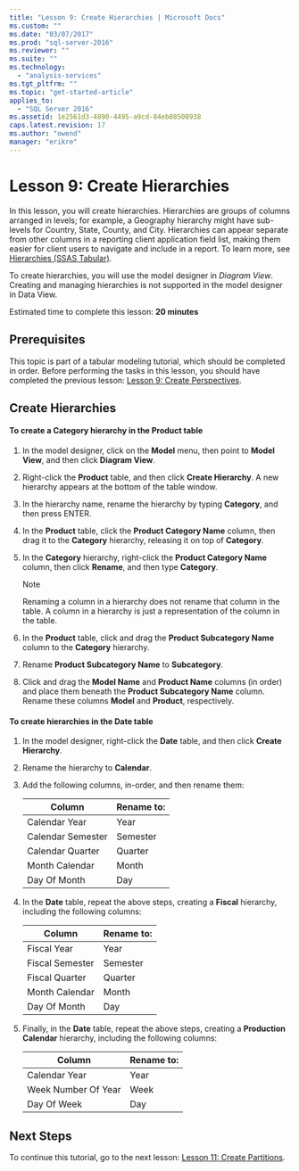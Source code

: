 ```yaml
---
title: "Lesson 9: Create Hierarchies | Microsoft Docs"
ms.custom: ""
ms.date: "03/07/2017"
ms.prod: "sql-server-2016"
ms.reviewer: ""
ms.suite: ""
ms.technology: 
  - "analysis-services"
ms.tgt_pltfrm: ""
ms.topic: "get-started-article"
applies_to: 
  - "SQL Server 2016"
ms.assetid: 1e2561d3-4890-4495-a9cd-84eb88508938
caps.latest.revision: 17
ms.author: "owend"
manager: "erikre"
---
```

# Lesson 9: Create Hierarchies
In this lesson, you will create hierarchies. Hierarchies are groups of columns arranged in levels; for example, a Geography hierarchy might have sub-levels for Country, State, County, and City. Hierarchies can appear separate from other columns in a reporting client application field list, making them easier for client users to navigate and include in a report. To learn more, see [Hierarchies &#40;SSAS Tabular&#41;](../../analysis-services/tabular-models/hierarchies-ssas-tabular.md).  
  
To create hierarchies, you will use the model designer in *Diagram View*. Creating and managing hierarchies is not supported in the model designer in Data View.  
  
Estimated time to complete this lesson: **20 minutes**  
  
## Prerequisites  
This topic is part of a tabular modeling tutorial, which should be completed in order. Before performing the tasks in this lesson, you should have completed the previous lesson: [Lesson 9: Create Perspectives](../Topic/Lesson%209:%20Create%20Perspectives.md).  
  
## Create Hierarchies  
  
#### To create a Category hierarchy in the Product table  
  
1.  In the model designer, click on the **Model** menu, then point to **Model View**, and then click **Diagram View**.  
  
  
  
2.  Right-click the **Product** table, and then click **Create Hierarchy**. A new hierarchy appears at the bottom of the table window.  
  
3.  In the hierarchy name, rename the hierarchy by typing **Category**, and then press ENTER.  
  
4.  In the **Product** table, click the **Product Category Name** column, then drag it to the **Category** hierarchy, releasing it on top of **Category**.  
  
5.  In the **Category** hierarchy, right-click the **Product Category Name** column, then click **Rename**, and then type **Category**.  
  
    > [!NOTE]  
    > Renaming a column in a hierarchy does not rename that column in the table. A column in a hierarchy is just a representation of the column in the table.  
  
6.  In the **Product** table, click and drag the **Product Subcategory Name** column to the **Category** hierarchy.  
  
7.  Rename **Product Subcategory Name** to **Subcategory**.  
  
8.  Click and drag the **Model Name** and **Product Name** columns (in order) and place them beneath the **Product Subcategory Name** column. Rename these columns **Model** and **Product**, respectively.  
  
#### To create hierarchies in the Date table  
  
1.  In the model designer, right-click the **Date** table, and then click **Create Hierarchy**.  
  
2.  Rename the hierarchy to **Calendar**.  
  
3.  Add the following columns, in-order, and then rename them:  
  
    |Column|Rename to:|  
    |----------|--------------|  
    |Calendar Year|Year|  
    |Calendar Semester|Semester|  
    |Calendar Quarter|Quarter|  
    |Month Calendar|Month|  
    |Day Of Month|Day|  
  
4.  In the **Date** table, repeat the above steps, creating a **Fiscal** hierarchy, including the following columns:  
  
    |Column|Rename to:|  
    |----------|--------------|  
    |Fiscal Year|Year|  
    |Fiscal Semester|Semester|  
    |Fiscal Quarter|Quarter|  
    |Month Calendar|Month|  
    |Day Of Month|Day|  
  
5.  Finally, in the **Date** table, repeat the above steps, creating a **Production Calendar** hierarchy, including the following columns:  
  
    |Column|Rename to:|  
    |----------|--------------|  
    |Calendar Year|Year|  
    |Week Number Of Year|Week|  
    |Day Of Week|Day|  
  
## Next Steps  
To continue this tutorial, go to the next lesson: [Lesson 11: Create Partitions](../Topic/Lesson%2011:%20Create%20Partitions.md).  
  
  
  
